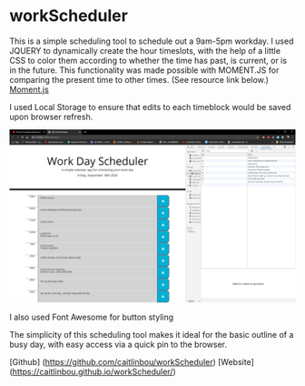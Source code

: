 # workScheduler
This is a simple scheduling tool to schedule out a 9am-5pm workday. I used JQUERY to dynamically create the hour timeslots, with the help of a little CSS to color them according to whether the time has past, is current, or is in the future. This functionality was made possible with MOMENT.JS for comparing the present time to other times. (See resource link below.)
[Moment.js](https://momentjs.com/) 

I used Local Storage to ensure that edits to each timeblock would be saved upon browser refresh. 

![screenshot with Local Storage sidebar and example](Assets\WorkDayScheduler.png)

I also used Font Awesome for button styling

The simplicity of this scheduling tool makes it ideal for the basic outline of a busy day, with easy access via a quick pin to the browser.

[Github] (https://github.com/caitlinbou/workScheduler)
[Website] (https://caitlinbou.github.io/workScheduler/)